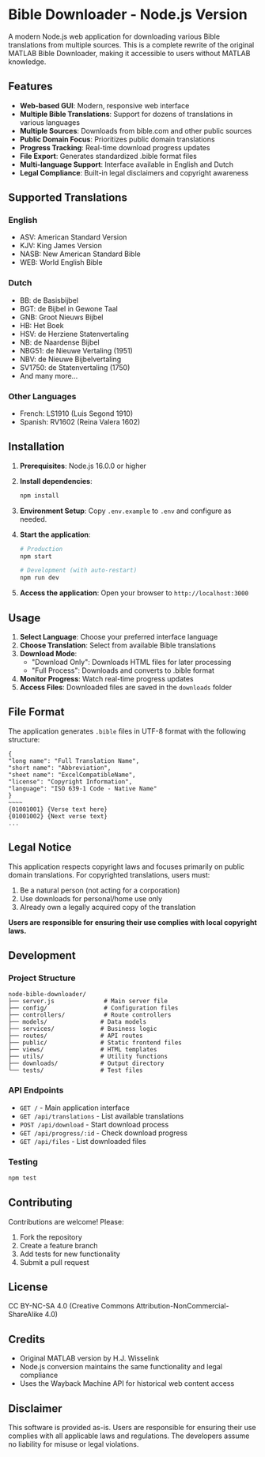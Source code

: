 # Bible Downloader - Node.js Version

A modern Node.js web application for downloading various Bible translations from multiple sources. This is a complete rewrite of the original MATLAB Bible Downloader, making it accessible to users without MATLAB knowledge.

## Features

- **Web-based GUI**: Modern, responsive web interface
- **Multiple Bible Translations**: Support for dozens of translations in various languages
- **Multiple Sources**: Downloads from bible.com and other public sources
- **Public Domain Focus**: Prioritizes public domain translations
- **Progress Tracking**: Real-time download progress updates
- **File Export**: Generates standardized .bible format files
- **Multi-language Support**: Interface available in English and Dutch
- **Legal Compliance**: Built-in legal disclaimers and copyright awareness

## Supported Translations

### English
- ASV: American Standard Version
- KJV: King James Version
- NASB: New American Standard Bible
- WEB: World English Bible

### Dutch
- BB: de Basisbijbel
- BGT: de Bijbel in Gewone Taal
- GNB: Groot Nieuws Bijbel
- HB: Het Boek
- HSV: de Herziene Statenvertaling
- NB: de Naardense Bijbel
- NBG51: de Nieuwe Vertaling (1951)
- NBV: de Nieuwe Bijbelvertaling
- SV1750: de Statenvertaling (1750)
- And many more...

### Other Languages
- French: LS1910 (Luis Segond 1910)
- Spanish: RV1602 (Reina Valera 1602)

## Installation

1. **Prerequisites**: Node.js 16.0.0 or higher

2. **Install dependencies**:
   ```bash
   npm install
   ```

3. **Environment Setup**:
   Copy `.env.example` to `.env` and configure as needed.

4. **Start the application**:
   ```bash
   # Production
   npm start
   
   # Development (with auto-restart)
   npm run dev
   ```

5. **Access the application**:
   Open your browser to `http://localhost:3000`

## Usage

1. **Select Language**: Choose your preferred interface language
2. **Choose Translation**: Select from available Bible translations
3. **Download Mode**: 
   - "Download Only": Downloads HTML files for later processing
   - "Full Process": Downloads and converts to .bible format
4. **Monitor Progress**: Watch real-time progress updates
5. **Access Files**: Downloaded files are saved in the `downloads` folder

## File Format

The application generates `.bible` files in UTF-8 format with the following structure:

```
{
"long name": "Full Translation Name",
"short name": "Abbreviation",
"sheet name": "ExcelCompatibleName",
"license": "Copyright Information",
"language": "ISO 639-1 Code - Native Name"
}
~~~~
{01001001} {Verse text here}
{01001002} {Next verse text}
...
```

## Legal Notice

This application respects copyright laws and focuses primarily on public domain translations. For copyrighted translations, users must:

1. Be a natural person (not acting for a corporation)
2. Use downloads for personal/home use only
3. Already own a legally acquired copy of the translation

**Users are responsible for ensuring their use complies with local copyright laws.**

## Development

### Project Structure
```
node-bible-downloader/
├── server.js              # Main server file
├── config/                # Configuration files
├── controllers/           # Route controllers
├── models/               # Data models
├── services/             # Business logic
├── routes/               # API routes
├── public/               # Static frontend files
├── views/                # HTML templates
├── utils/                # Utility functions
├── downloads/            # Output directory
└── tests/                # Test files
```

### API Endpoints

- `GET /` - Main application interface
- `GET /api/translations` - List available translations
- `POST /api/download` - Start download process
- `GET /api/progress/:id` - Check download progress
- `GET /api/files` - List downloaded files

### Testing
```bash
npm test
```

## Contributing

Contributions are welcome! Please:

1. Fork the repository
2. Create a feature branch
3. Add tests for new functionality
4. Submit a pull request

## License

CC BY-NC-SA 4.0 (Creative Commons Attribution-NonCommercial-ShareAlike 4.0)

## Credits

- Original MATLAB version by H.J. Wisselink
- Node.js conversion maintains the same functionality and legal compliance
- Uses the Wayback Machine API for historical web content access

## Disclaimer

This software is provided as-is. Users are responsible for ensuring their use complies with all applicable laws and regulations. The developers assume no liability for misuse or legal violations.
